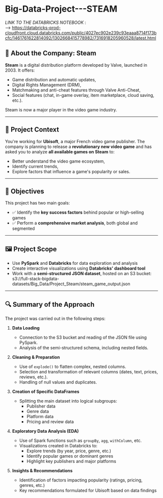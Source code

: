 # Big-Data-Project---STEAM

 *LINK TO THE DATABRICKS NOTEBOOK* :<br>
 --> https://databricks-prod-cloudfront.cloud.databricks.com/public/4027ec902e239c93eaaa8714f173bcfc/1461761622814092/1302668415778982/7316918205960528/latest.html

## 🏢 About the Company: Steam

**Steam** is a digital distribution platform developed by Valve, launched in 2003. It offers:
- Game distribution and automatic updates,
- Digital Rights Management (DRM),
- Matchmaking and anti-cheat features through Valve Anti-Cheat,
- Social features (chat, in-game overlay, item marketplace, cloud saving, etc.).

Steam is now a major player in the video game industry.

---

## 🚧 Project Context

You're working for **Ubisoft**, a major French video game publisher. The company is planning to release a **revolutionary new video game** and has asked you to analyze **all available games on Steam** to:
- Better understand the video game ecosystem,
- Identify current trends,
- Explore factors that influence a game's popularity or sales.

---

## 🎯 Objectives

This project has two main goals:

- ✅ Identify the **key success factors** behind popular or high-selling games  
- ✅ Perform a **comprehensive market analysis**, both global and segmented

---

## 🖼️ Project Scope

- Use **PySpark** and **Databricks** for data exploration and analysis
- Create interactive visualizations using **Databricks' dashboard tool**
- Work with a **semi-structured JSON dataset**, hosted on an S3 bucket: s3://full-stack-bigdata-datasets/Big_Data/Project_Steam/steam_game_output.json
  
---

## 🔍 Summary of the Approach

The project was carried out in the following steps:

1. **Data Loading**
   - Connection to the S3 bucket and reading of the JSON file using PySpark.
   - Analysis of the semi-structured schema, including nested fields.

2. **Cleaning & Preparation**
   - Use of `explode()` to flatten complex, nested columns.
   - Selection and transformation of relevant columns (dates, text, prices, reviews, etc.).
   - Handling of null values and duplicates.

3. **Creation of Specific DataFrames**
   - Splitting the main dataset into logical subgroups:
     - Publisher data  
     - Genre data  
     - Platform data  
     - Pricing and review data  

4. **Exploratory Data Analysis (EDA)**
   - Use of Spark functions such as `groupBy`, `agg`, `withColumn`, etc.
   - Visualizations created in Databricks to:
     - Explore trends (by year, price, genre, etc.)
     - Identify popular games or dominant genres
     - Highlight key publishers and major platforms

5. **Insights & Recommendations**
   - Identification of factors impacting popularity (ratings, pricing, genres, etc.)
   - Key recommendations formulated for Ubisoft based on data findings


